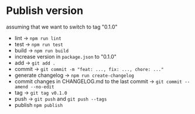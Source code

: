 # Publish version

assuming that we want to switch to tag "0.1.0"

- lint -> `npm run lint`
- test -> `npm run test`
- build -> `npm run build`
- increase version in `package.json` to "0.1.0"
- add -> `git add .`
- commit -> `git commit -m "feat: ..., fix: ..., chore: ..."`
- generate changelog -> `npm run create-changelog`
- commit changes in CHANGELOG.md to the last commit -> `git commit --amend --no-edit`
- tag -> `git tag v0.1.0`
- push -> `git push` and `git push --tags`
- publish `npm publish`
